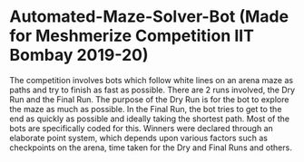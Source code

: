 # Automated-Maze-Solver-Bot (Made for Meshmerize Competition IIT Bombay 2019-20)
The competition involves bots which follow white lines on an arena maze as paths and try to finish as fast as possible. There are 2 runs involved, the Dry Run and the Final Run. The purpose of the Dry Run is for the bot to explore the maze as much as possible. In the Final Run, the bot tries to get to the end as quickly as possible and ideally taking the shortest path. Most of the bots are specifically coded for this. Winners were declared through an elaborate point system, which depends upon various factors such as checkpoints on the arena, time taken for the Dry and Final Runs and others.
